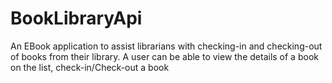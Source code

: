 # BookLibraryApi
An EBook application to assist librarians with checking-in and checking-out of books from their library.
A user can be able to view the details of a book on the list, check-in/Check-out a book 
